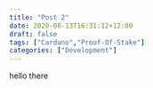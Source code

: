 ```yaml
---
title: "Post 2"
date: 2020-08-13T16:31:12+12:00
draft: false
tags: ["Cardano","Proof-Of-Stake"]
categories: ["Development"]
---
```


hello there
